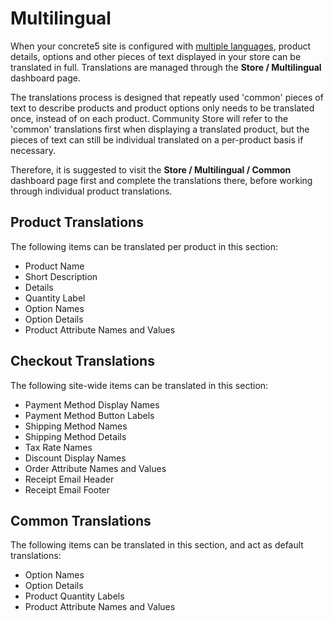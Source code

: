 # Multilingual

When your concrete5 site is configured with [multiple languages](/how-tos/multilingual), product details, options and other pieces of text displayed in your store can be translated in full.
Translations are managed through the **Store / Multilingual** dashboard page.

The translations process is designed that repeatly used 'common' pieces of text to describe products and product options only needs to be translated once, instead of on each product.
Community Store will refer to the 'common' translations first when displaying a translated product, but the pieces of text can still be individual translated on a per-product basis if necessary.

Therefore, it is suggested to visit the  **Store / Multilingual / Common** dashboard page first and complete the translations there, before working through individual product translations.

## Product Translations
The following items can be translated per product in this section:
- Product Name
- Short Description
- Details
- Quantity Label
- Option Names
- Option Details
- Product Attribute Names and Values

## Checkout Translations
The following site-wide items can be translated in this section:
- Payment Method Display Names
- Payment Method Button Labels
- Shipping Method Names
- Shipping Method Details
- Tax Rate Names
- Discount Display Names
- Order Attribute Names and Values
- Receipt Email Header
- Receipt Email Footer

## Common Translations
The following items can be translated in this section, and act as default translations:
- Option Names
- Option Details
- Product Quantity Labels
- Product Attribute Names and Values
